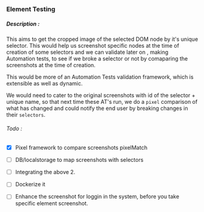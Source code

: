 ### Element Testing
##### Description :
This aims to get the cropped image of the selected DOM node by it's unique selector. This would help us screenshot specific nodes at the time of creation of some selectors and we can validate later on , making Automation tests, to see if we broke a selector or not by comaparing the screenshots at the time of creation.

 This would be more of an Automation Tests validation framework, which is extensible as well as dynamic.

 We would need to cater to the original screenshots with id of the selector + unique name, so that next time these AT's run, we do a `pixel` comparison of what has changed and could notify the end user by breaking changes in their `selectors`.
 
 ###### Todo :
 
- [X] Pixel framework to compare screenshots 
    pixelMatch
- [ ] DB/localstorage to map screenshots with selectors
 
- [ ] Integrating the above 2.

- [ ] Dockerize it

- [ ] Enhance the screenshot for loggin in the system, before you take specific element screenshot.